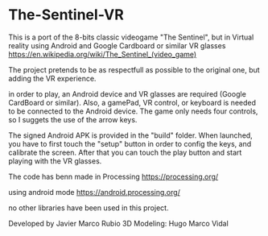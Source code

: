 # The-Sentinel-VR
This is a port of the 8-bits classic videogame "The Sentinel", but in Virtual reality using Android and Google Cardboard or similar VR glasses
https://en.wikipedia.org/wiki/The_Sentinel_(video_game)

The project pretends to be as respectfull as possible to the original one, but adding the VR experience.

in order to play, an Android device and VR glasses are required (Google CardBoard or similar). Also, a gamePad, VR control, or keyboard is 
needed to be connected to the Android device.
The game only needs four controls, so I suggets the use of the arrow keys.

The signed Android APK is provided in the "build" folder.
When launched, you have to first touch the "setup" button in order to config the keys, and calibrate the screen.
After that you can touch the play button and start playing with the VR glasses.

The code has benn made in Processing
https://processing.org/

using android mode
https://android.processing.org/

no other libraries have been used in this project.

Developed by Javier Marco Rubio
3D Modeling: Hugo Marco Vidal

